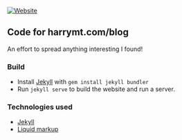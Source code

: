 [![Website](https://img.shields.io/website-up-down-green-red/http/shields.io.svg)](http://www.harrymt.com/blog)

## Code for harrymt.com/blog

An effort to spread anything interesting I found!


### Build

- Install [Jekyll](http://jekyllrb.com/) with `gem install jekyll bundler`
- Run `jekyll serve` to build the website and run a server.

### Technologies used

- [Jekyll](http://jekyllrb.com/)
- [Liquid markup](liquidmarkup.org)
